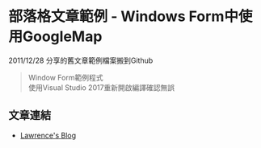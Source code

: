 # 部落格文章範例 - Windows Form中使用GoogleMap # 

2011/12/28 分享的舊文章範例檔案搬到Github

> Window Form範例程式  
> 使用Visual Studio 2017重新開啟編譯確認無誤  

文章連結
-----------------
* [Lawrence's Blog](https://lawrencetech.blogspot.tw/2011/06/windows-formgooglemap_9.html) 